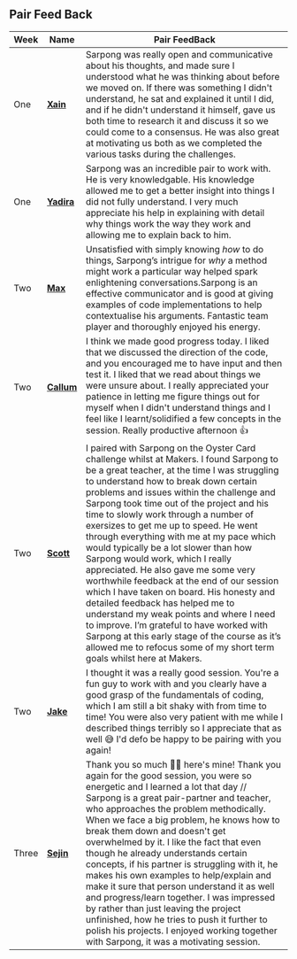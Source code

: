 ## Pair Feed Back
|Week|    Name            |   Pair FeedBack                  |
|----|--------------------|----------------------------------|
|One |    **[Xain](https://github.com/Xa1n)** |Sarpong was really open and communicative about his thoughts, and made sure I understood what he was thinking about before we moved on. If there was something I didn't understand, he sat and explained it until I did, and if he didn't understand it himself, gave us both time to research it and discuss it so we could come to a consensus. He was also great at motivating us both as we completed the various tasks during the challenges.|
|One| **[Yadira](https://github.com/yadlra)**| Sarpong was an incredible pair to work with. He is very knowledgable. His knowledge allowed me to get a better insight into things I did not fully understand. I very much appreciate his help in explaining with detail why things work the way they work and allowing me to explain back to him.|
|Two|**[Max](https://github.com/MaxRobertsDear)** |Unsatisfied with simply knowing *how* to do things, Sarpong’s intrigue for  *why* a method might work a particular way helped spark enlightening conversations.Sarpong is an effective communicator and is good at giving examples of code implementations to help contextualise his arguments. Fantastic team player and thoroughly enjoyed his energy.|
|Two|**[Callum](https://github.com/callum-marshall)**|I think we made good progress today. I liked that we discussed the direction of the code, and you encouraged me to have input and then test it. I liked that we read about things we were unsure about. I really appreciated your patience in letting me figure things out for myself when I didn't understand things and I feel like I learnt/solidified a few concepts in the session. Really productive afternoon :+1: |
|Two| **[Scott](https://github.com/HottScall)** |I paired with Sarpong on the Oyster Card challenge whilst at Makers. I found Sarpong to be a great teacher, at the time I was struggling to understand how to break down certain problems and issues within the challenge and Sarpong took time out of the project and his time to slowly work through a number of exersizes to get me up to speed. He went through everything with me at my pace which would typically be a lot slower than how Sarpong would work, which I really appreciated. He also gave me some very worthwhile feedback at the end of our session which I have taken on board. His honesty and detailed feedback has helped me to understand my weak points and where I need to improve. I’m grateful to have worked with Sarpong at this early stage of the course as it’s allowed me to refocus some of my short term goals whilst here at Makers.|
|Two| **[Jake](https://github.com/NapperJLG)**|I thought it was a really good session. You're a fun guy to work with and you clearly have a good grasp of the fundamentals of coding, which I am still a bit shaky with from time to time! You were also very patient with me while I described things terribly so I appreciate that as well :sweat_smile: I'd defo be happy to be pairing with you again!|
|Three| **[Sejin](https://github.com/sejinkay)**|Thank you so much :clap::clap: here's mine! Thank you again for the good session, you were so energetic and I learned a lot that day // Sarpong is a great pair-partner and teacher, who approaches the problem methodically. When we face a big problem, he knows how to break them down and doesn't get overwhelmed by it. I like the fact that even though he already understands certain concepts, if his partner is struggling with it, he makes his own examples to help/explain and make it sure that person understand it as well and progress/learn together. I was impressed by rather than just leaving the project unfinished, how he tries to push it further to polish his projects. I enjoyed working together with Sarpong, it was a motivating session.|
